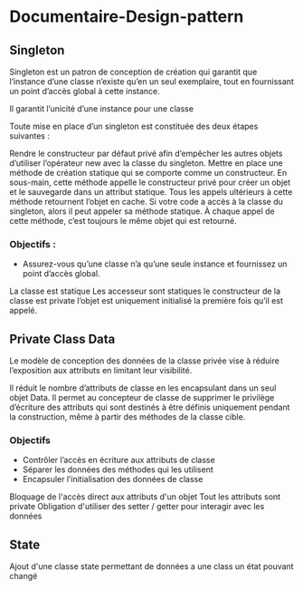 # Documentaire-Design-pattern

## Singleton

Singleton est un patron de conception de création qui garantit que l’instance d’une classe n’existe qu’en un seul exemplaire, tout en fournissant un point d’accès global à cette instance.

Il garantit l’unicité d’une instance pour une classe

Toute mise en place d’un singleton est constituée des deux étapes suivantes :

Rendre le constructeur par défaut privé afin d’empêcher les autres objets d’utiliser l’opérateur new avec la classe du singleton.
Mettre en place une méthode de création statique qui se comporte comme un constructeur. En sous-main, cette méthode appelle le constructeur privé pour créer un objet et le sauvegarde dans un attribut statique. Tous les appels ultérieurs à cette méthode retournent l’objet en cache.
Si votre code a accès à la classe du singleton, alors il peut appeler sa méthode statique. À chaque appel de cette méthode, c’est toujours le même objet qui est retourné.

### Objectifs : 

- Assurez-vous qu’une classe n’a qu’une seule instance et fournissez un point d’accès global.

La classe est statique
Les accesseur sont statiques
le constructeur de la classe est private
l’objet est uniquement initialisé la première fois qu’il est appelé.

## Private Class Data

Le modèle de conception des données de la classe privée vise à réduire l’exposition aux attributs en limitant leur visibilité.

Il réduit le nombre d’attributs de classe en les encapsulant dans un seul objet Data. Il permet au concepteur de classe de supprimer le privilège d’écriture des attributs qui sont destinés à être définis uniquement pendant la construction, même à partir des méthodes de la classe cible.

### Objectifs

- Contrôler l’accès en écriture aux attributs de classe
- Séparer les données des méthodes qui les utilisent
- Encapsuler l’initialisation des données de classe

Bloquage de l'accès direct aux attributs d'un objet
Tout les attributs sont private
Obligation d'utiliser des setter / getter pour interagir avec les données
 
## State

Ajout d'une classe state permettant de données a une class un état pouvant changé 


